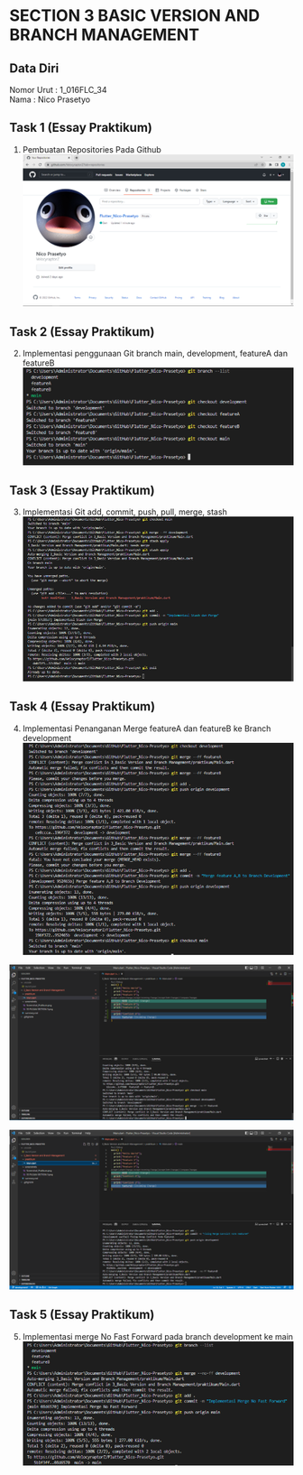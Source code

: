 # SECTION 3 BASIC VERSION AND BRANCH MANAGEMENT

## Data Diri
Nomor Urut  : 1_016FLC_34 <br>
Nama        : Nico Prasetyo

## Task 1 (Essay Praktikum)
1. Pembuatan Repositories Pada Github
![](../screenshots/Screenshot_Pembuatan%20Repositories.png)

## Task 2 (Essay Praktikum)
2. Implementasi penggunaan Git branch main, development, featureA dan featureB
![](../screenshots/Screenshot_Implementasi%20Penggunaan%20Branch.png)

## Task 3 (Essay Praktikum)
3. Implementasi Git add, commit, push, pull, merge, stash
![](../screenshots/Screenshot_Implementasi%20Git%20push%20pull%20stash%20dan%20merge.png)

## Task 4 (Essay Praktikum)
4. Implementasi Penanganan Merge featureA dan featureB ke Branch development
![](../screenshots/Screenshot_Implementasi%20Merge%20feature%20A%20dan%20B%20To%20Branch%20Development.png)

![](../screenshots/Screenshot_Penanganan%20Conflict%20Merge%20from%20featureA%20to%20development.png)

![](../screenshots/Screenshot_Penanganan%20Conflict%20Merge%20from%20featureB%20to%20development.png)

## Task 5 (Essay Praktikum)
5. Implementasi merge No Fast Forward pada branch development ke main
![](../screenshots/Screenshot_Implementasi%20Merge%20No%20Fast%20Forward%20(Development%20Branch%20To%20Main).png)